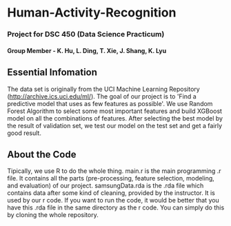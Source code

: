 # Human-Activity-Recognition

### Project for DSC 450 (Data Science Practicum)
#### Group Member - K. Hu, L. Ding, T. Xie, J. Shang, K. Lyu

## Essential Infomation
The data set is originally from the UCI Machine Learning Repository (http://archive.ics.uci.edu/ml/).
The goal of our project is to 'Find a predictive model that uses as few features as possible'. We use Random Forest Algorithm to select some most important features and build XGBoost model on all the combinations of features. After selecting the best model by the result of validation set, we test our model on the test set and get a fairly good result.

## About the Code
Tipically, we use R to do the whole thing.
main.r is the main programming .r file. It contains all the parts (pre-processing, feature selection, modeling, and evaluation) of our project.
samsungData.rda is the .rda file which contains data after some kind of cleaning, provided by the instructor. It is used by our r code. If you want to run the code, it would be better that you have this .rda file in the same directory as the r code. You can simply do this by cloning the whole repository.
